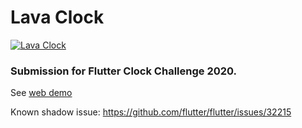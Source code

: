 # Lava Clock
<a href="https://jamesblasco.github.io/flutter_lava_clock/" rel="">![Lava Clock](https://github.com/jamesblasco/flutter_lava_clock/blob/master/lava_clock.gif?raw=true)</a>


### Submission for Flutter Clock Challenge 2020. 

See [web demo](https://jamesblasco.github.io/flutter_lava_clock/)



Known shadow issue: https://github.com/flutter/flutter/issues/32215

